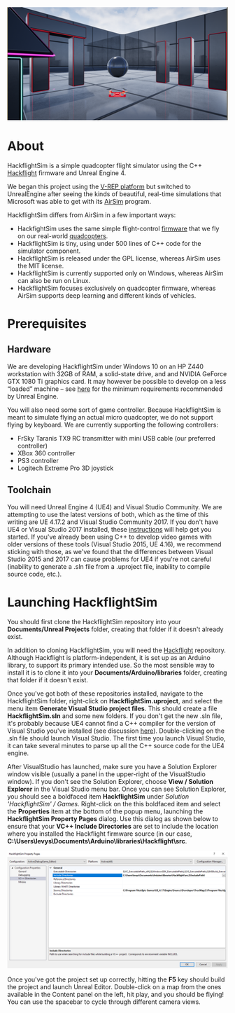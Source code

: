 <img src="HackflightSim.png" width=800>

# About

HackflightSim is a simple quadcopter flight simulator using the C++ 
[Hackflight](https://github.com/simondlevy/Hackflight) firmware and Unreal
Engine 4.  

We began this project using the [V-REP
platform](https://github.com/simondlevy/Hackflight-VREP) but switched to
UnrealEngine after seeing the kinds of beautiful, real-time simulations that
Microsoft was able to get with its
[AirSim](https://github.com/Microsoft/AirSim) program. 

HackflightSim differs from AirSim in a few important ways:
* HackfightSim uses the same simple flight-control 
[firmware](https://github.com/simondlevy/Hackflight/tree/master/src) that we fly on our real-world 
[quadcopters](http://diydrones.com/profiles/blogs/flight-of-the-ladybug).
* HackflightSim is tiny, using under 500 lines of C++ code for the simulator component.
* HackflightSim is released under the GPL license, whereas AirSim uses the MIT license.
* HackflightSim is currently supported only on Windows, whereas AirSim can also be run on Linux.
* HackflightSim focuses exclusively on quadcopter firmware, whereas AirSim supports deep learning and
different kinds of vehicles.

# Prerequisites

## Hardware

We are developing HackflightSim under Windows 10 on an HP Z440 workstation with
32GB of RAM, a solid-state drive, and and NVIDIA GeForce GTX 1080 Ti graphics
card.  It may however be possible to develop on a less &ldquo;loaded&rdquo;
machine &ndash; see [here](https://docs.unrealengine.com/latest/INT/GettingStarted/RecommendedSpecifications/)
for the minimum requirements recommended by Unreal Engine.

You will also need some sort of game controller. Because HackflightSim is meant to simulate flying an
actual micro quadcopter, we do not support flying by keyboard. We are currently supporting the following
controllers:
* FrSky Taranis TX9 RC transmitter with mini USB cable (our preferred controller)
* XBox 360 controller
* PS3 controller
* Logitech Extreme Pro 3D joystick

## Toolchain

You will need Unreal Engine 4 (UE4) and Visual Studio Community.  We are attempting to use the latest versions of
both, which as the time of this writing are UE 4.17.2 and Visual Studio Community 2017.  If you don't have
UE4 or Visual Studio 2017 installed, these 
[instructions](https://docs.unrealengine.com/latest/INT/Programming/Development/VisualStudioSetup/#visualstudio2017users) 
will help get you started. If you've already been using C++ to develop video games with
older versions of these tools (Visual Studio 2015, UE 4.16), we recommend sticking with those, as we've found that
the differences between Visual Studio 2015 and 2017 can cause problems for UE4 if you're not careful (inability
to generate a .sln file from a .uproject file, inability to compile source code, etc.).

# Launching HackflightSim

You should first clone the HackflightSim repository into your <b>Documents/Unreal Projects</b> folder, creating
that folder if it doesn't already exist.

In addition to cloning HackflightSim, you will need the [Hackflight](https://github.com/simondlevy/Hackflight) 
repository.  Although Hackflight is platform-independent, it is set up as an
Arduino library, to support its primary intended use. So the most sensible way
to install it is to clone it into your <b>Documents/Arduino/libraries</b> folder,
creating that folder if it doesn't exist.

Once you've got both of these repositories installed, navigate to the HackflightSim folder, right-click on
<b>HackflightSim.uproject</b>, and select the menu item <b>Generate Visual Studio project files</b>.  This
should create a file <b>HackflightSim.sln</b> and some new folders.
If you don't get the new .sln file, it's probably because UE4 cannot find a C++ compiler for
the version of Visual Studio you've installed (see discussion 
[here](https://docs.unrealengine.com/latest/INT/Programming/Development/VisualStudioSetup/#beforesetting-upyourue4-to-vsworkflow)).  Double-clicking on the .sln file should launch Visual Studio.  The first time you
launch Visual Studio, it can take several minutes to parse up all the C++ source
code for the UE4 engine.

After VisualStudio has launched, make sure you have a Solution Explorer window
visible (usually a panel in the upper-right of the VisualStudio window).  If you don't see the Solution Explorer,
choose <b>View / Solution Explorer</b> in the Visual Studio menu bar.  Once you can see Solution Explorer,
you should see a boldfaced item <b>HackflightSim</b> under <i>Solution 'HackflightSim' / Games</i>.  Right-click on the
this boldfaced item and select the <b>Properties</b> item at the bottom of the popup menu, launching the 
<b>HackflightSim Property Pages</B> dialog.  Use this dialog as shown below to ensure that your 
<b>VC++ Include Directories</b> are set to include the location where you installed the Hackflight firmware
source (in our case, <b>C:\Users\levys\Documents\Arduino\libraries\Hackflight\src</b>.

<img src="ProjectSettings.png" width=800>

Once you've got the project set up correctly, hitting the <b>F5</b> key should build the project and launch 
Unreal Editor.  Double-click on a map from the ones available in the Content panel on the left, hit play,
and you should be flying!  You can use the spacebar to cycle through different camera views.
